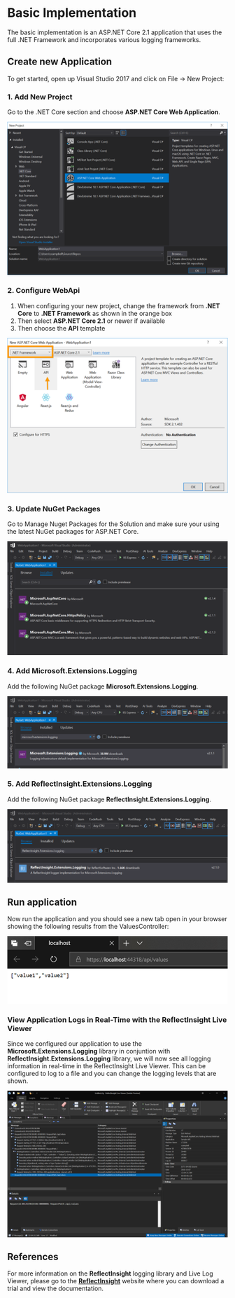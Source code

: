 # Basic Implementation

The basic implementation is an ASP.NET Core 2.1 application that uses the full .NET Framework and incorporates various logging frameworks.

## Create new Application

To get started, open up Visual Studio 2017 and click on File -> New Project:

### 1. Add New Project

Go to the .NET Core section and choose **ASP.NET Core Web Application**.

![](https://github.com/calloncampbell/AspNetCore-FullFramework/raw/master/screenshots/NewProject.png)

### 2. Configure WebApi

1. When configuring your new project, change the framework from **.NET Core** to **.NET Framework** as shown in the orange box
2. Then select **ASP.NET Core 2.1** or newer if available
3. Then choose the **API** template

![](https://github.com/calloncampbell/AspNetCore-FullFramework/raw/master/screenshots/ConfigureWebApi.png)

### 3. Update NuGet Packages

Go to Manage Nuget Packages for the Solution and make sure your using the latest NuGet packages for ASP.NET Core.

![](https://github.com/calloncampbell/AspNetCore-FullFramework/raw/master/screenshots/Nuget-AspNetCore.png)

### 4. Add Microsoft.Extensions.Logging

Add the following NuGet package **Microsoft.Extensions.Logging**.

![](https://github.com/calloncampbell/AspNetCore-FullFramework/raw/master/screenshots/Nuget-Microsoft.Extensions.Logging.png)

### 5. Add ReflectInsight.Extensions.Logging

Add the following NuGet package **ReflectInsight.Extensions.Logging**.

![](https://github.com/calloncampbell/AspNetCore-FullFramework/raw/master/screenshots/Nuget-ReflectInsight.Extensions.Logging.png)

## Run application

Now run the application and you should see a new tab open in your browser showing the following results from the ValuesController:

![](https://github.com/calloncampbell/AspNetCore-FullFramework/raw/master/screenshots/RunApi.png)

### View Application Logs in Real-Time with the ReflectInsight Live Viewer

Since we configured our application to use the **Microsoft.Extensions.Logging** library in conjuntion with **ReflectInsight.Extensions.Logging** library, 
we will now see all logging information in real-time in the ReflectInsight Live Viewer. This can be configured to log to a file and you can change the
logging levels that are shown.

![](https://github.com/calloncampbell/AspNetCore-FullFramework/raw/master/screenshots/ReflectInsight-Viewer.png)

## References

For more information on the **ReflectInsight** logging library and Live Log Viewer, please go to the [**ReflectInsight**](http://reflectinsight.com) website where you can download a trial and view the documentation.